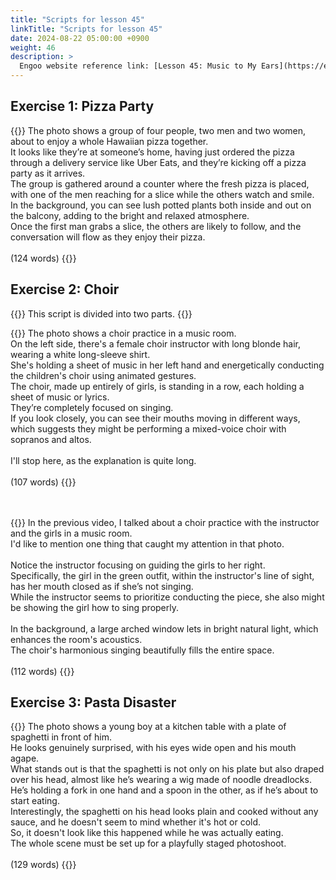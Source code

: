 ```yaml
---
title: "Scripts for lesson 45"
linkTitle: "Scripts for lesson 45"
date: 2024-08-22 05:00:00 +0900
weight: 46
description: >
  Engoo website reference link: [Lesson 45: Music to My Ears](https://engoo.com/app/lessons/describing-pictures-intermediate-describing-pictures-music-to-my-ears/II-rPE0eEeeCKK_NNc405w?category_id=P_HriMOnEeifo0O-yMP42w&course_id=ZZasjsOnEeiHZVOMC0VfdA)
---
```


## Exercise 1: Pizza Party

{{<card header="**Script**">}}
The photo shows a group of four people, two men and two women, about to enjoy a whole Hawaiian pizza together. <br/>
It looks like they’re at someone’s home, having just ordered the pizza through a delivery service like Uber Eats, and they’re kicking off a pizza party as it arrives. <br/>
The group is gathered around a counter where the fresh pizza is placed, with one of the men reaching for a slice while the others watch and smile. <br/>
In the background, you can see lush potted plants both inside and out on the balcony, adding to the bright and relaxed atmosphere. <br/>
Once the first man grabs a slice, the others are likely to follow, and the conversation will flow as they enjoy their pizza.<br/>
<br/>
(124 words)
{{</card>}}


## Exercise 2: Choir

{{<alert>}}
This script is divided into two parts.
{{</alert>}}

{{<card header="**1st script**">}}
The photo shows a choir practice in a music room. <br/>
On the left side, there's a female choir instructor with long blonde hair, wearing a white long-sleeve shirt. <br/>
She's holding a sheet of music in her left hand and energetically conducting the children's choir using animated gestures. <br/>
The choir, made up entirely of girls, is standing in a row, each holding a sheet of music or lyrics. <br/>
They’re completely focused on singing. <br/>
If you look closely, you can see their mouths moving in different ways, which suggests they might be performing a mixed-voice choir with sopranos and altos. <br/>
<br/>
I'll stop here, as the explanation is quite long.<br/>
<br/>
(107 words)
{{</card>}}

　

{{<card header="**2nd script**">}}
In the previous video, I talked about a choir practice with the instructor and the girls in a music room. <br/>
I'd like to mention one thing that caught my attention in that photo.<br/>
<br/>
Notice the instructor focusing on guiding the girls to her right.<br/>
Specifically, the girl in the green outfit, within the instructor's line of sight, has her mouth closed as if she’s not singing.<br/>
While the instructor seems to prioritize conducting the piece, she also might be showing the girl how to sing properly.<br/>
<br/>
In the background, a large arched window lets in bright natural light, which enhances the room's acoustics.<br/>
The choir's harmonious singing beautifully fills the entire space.<br/>
<br/>
(112 words)
{{</card>}}



## Exercise 3: Pasta Disaster

{{<card header="**Script**">}}
The photo shows a young boy at a kitchen table with a plate of spaghetti in front of him.<br/>
He looks genuinely surprised, with his eyes wide open and his mouth agape.<br/>
What stands out is that the spaghetti is not only on his plate but also draped over his head, almost like he’s wearing a wig made of noodle dreadlocks.<br/>
He’s holding a fork in one hand and a spoon in the other, as if he’s about to start eating.<br/>
Interestingly, the spaghetti on his head looks plain and cooked without any sauce, and he doesn't seem to mind whether it's hot or cold. <br/>
So, it doesn't look like this happened while he was actually eating. <br/>
The whole scene must be set up for a playfully staged photoshoot.<br/>
<br/>
(129 words)
{{</card>}}

